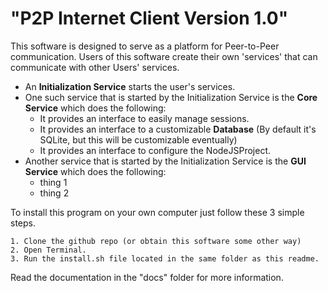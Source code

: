 "P2P Internet Client Version 1.0"
=================================
This software is designed to serve as a platform for Peer-to-Peer communication.
Users of this software create their own 'services' that can communicate with other
Users' services.

+ An **Initialization Service** starts the user's services.
+ One such service that is started by the Initialization Service is the **Core Service** which does the following:
  * It provides an interface to easily manage sessions.
  * It provides an interface to a customizable **Database** (By default it's SQLite, but this will be customizable eventually)
  * It provides an interface to configure the NodeJSProject.
+ Another service that is started by the Initialization Service is the **GUI Service** which does the following:
  * thing 1
  * thing 2

To install this program on your own computer just follow these
3 simple steps.
```
1. Clone the github repo (or obtain this software some other way)
2. Open Terminal.
3. Run the install.sh file located in the same folder as this readme.
```
Read the documentation in the "docs" folder for more information.
